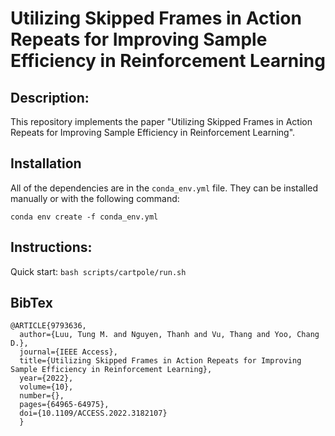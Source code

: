 # Utilizing Skipped Frames in Action Repeats for Improving Sample Efficiency in Reinforcement Learning 


##  Description:

This repository implements the paper "Utilizing Skipped Frames in Action Repeats for Improving Sample Efficiency in 
Reinforcement Learning".


## Installation

All of the dependencies are in the `conda_env.yml` file. They can be installed manually or with the following command:

```
conda env create -f conda_env.yml
```

## Instructions:

Quick start: `bash scripts/cartpole/run.sh`


## BibTex

```
@ARTICLE{9793636,
  author={Luu, Tung M. and Nguyen, Thanh and Vu, Thang and Yoo, Chang D.},
  journal={IEEE Access}, 
  title={Utilizing Skipped Frames in Action Repeats for Improving Sample Efficiency in Reinforcement Learning}, 
  year={2022},
  volume={10},
  number={},
  pages={64965-64975},
  doi={10.1109/ACCESS.2022.3182107}
  }
```


